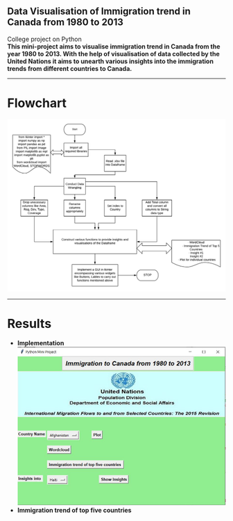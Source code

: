 ## Data Visualisation of Immigration trend in Canada from 1980 to 2013
College project on Python  
**This mini-project aims to visualise immigration trend in Canada from the year 1980 to 2013. With the help of visualisation of data collected by the United Nations it aims to unearth various insights into the immigration trends from different countries to Canada.**  
***
# Flowchart  
![alt text](https://github.com/Kshitijpawar/Data-Visualisation-of-Immigration-trend-in-Canada-from-1980-to-2013/blob/master/flowchart.png "Flowchart")
***
# Results
* **Implementation**   
![alt text](https://github.com/Kshitijpawar/Data-Visualisation-of-Immigration-trend-in-Canada-from-1980-to-2013/blob/master/minip.JPG "The Program")
* **Immigration trend of top five countries**
